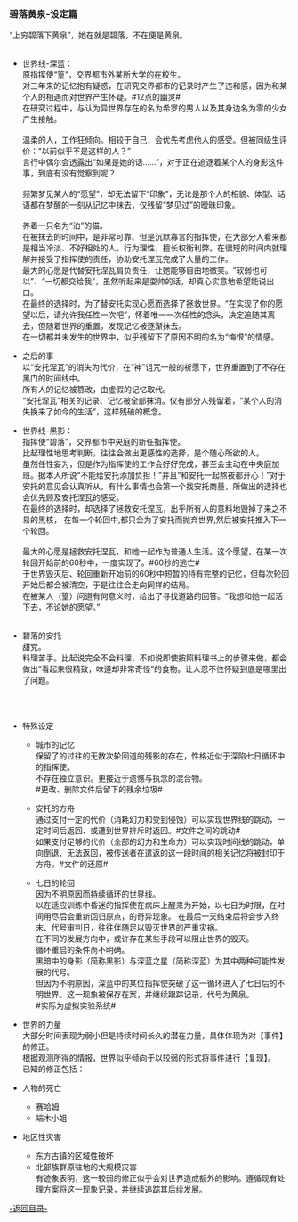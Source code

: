 ﻿### 碧落黄泉-设定篇
“上穷碧落下黄泉”，她在就是碧落，不在便是黄泉。
<br>
<br>

+ 世界线-深蓝：<br>
原指挥使“篁”，交界都市外某所大学的在校生。<br>
对三年来的记忆抱有疑惑，在研究交界都市的记录时产生了违和感，因为和某个人的相遇而对世界产生怀疑。#12点的幽灵#<br>
在研究过程中，与认为异世界存在的名为希罗的男人以及其身边名为零的少女产生接触。<br><br>
温柔的人，工作狂倾向。相较于自己，会优先考虑他人的感受。但被同级生评价：“以前似乎不是这样的人？”<br>
言行中偶尔会透露出“如果是她的话……”，对于正在追逐着某个人的身影这件事，到底有没有觉察到呢？<br><br>
频繁梦见某人的“愿望”，却无法留下“印象”，无论是那个人的相貌、体型、话语都在梦醒的一刻从记忆中抹去，仅残留“梦见过”的暧昧印象。<br><br>
养着一只名为“泊”的猫。<br>
在被抹去的时间中，是非常可靠、但是沉默寡言的指挥使，在大部分人看来都是相当冷淡、不好相处的人。行为理性，擅长权衡利弊。在很短的时间内就理解并接受了指挥使的责任，协助安托涅瓦完成了大量的工作。<br>
最大的心愿是代替安托涅瓦肩负责任，让她能够自由地微笑。“软弱也可以”、“一切都交给我”，虽然听起来是耍帅的话，却真心实意地希望能说出口。<br>
在最终的选择时，为了替安托实现心愿而选择了拯救世界。“在实现了你的愿望以后，请允许我任性一次吧”，怀着唯一一次任性的念头，决定追随其离去，但随着世界的重置，发现记忆被逐渐抹去。<br>
在一切都并未发生的世界中，似乎残留下了原因不明的名为“悔恨”的情感。<br>

+ 之后的事<br>
以“安托涅瓦”的消失为代价，在“神”诅咒一般的祈愿下，世界重置到了不存在黑门的时间线中。<br>
所有人的记忆被篡改，由虚假的记忆取代。<br>
“安托涅瓦”相关的记录、记忆被全部抹消。仅有部分人残留着，“某个人的消失换来了如今的生活”，这样残破的概念。<br>

+ 世界线-黑影：<br>
指挥使“碧落”，交界都市中央庭的新任指挥使。<br>
比起理性地思考判断，往往会做出更感性的选择，是个随心所欲的人。<br>
虽然任性妄为，但是作为指挥使的工作会好好完成，甚至会主动在中央庭加班。据本人所说“不能给安托添加负担！”并且“和安托一起熬夜都开心！”对于安托的意见会认真听从，有什么事情也会第一个找安托商量，所做出的选择也会优先顾及安托涅瓦的感受。<br>
在最终的选择时，却选择了拯救安托涅瓦，出乎所有人的意料地毁掉了来之不易的黑核， 在每一个轮回中,都只会为了安托而抛弃世界,然后被安托推入下一个轮回。<br><br>
最大的心愿是拯救安托涅瓦，和她一起作为普通人生活。这个愿望，在某一次轮回开始前的60秒中，一度实现了。#60秒的逃亡#<br>
于世界毁灭后、轮回重新开始前的60秒中短暂的持有完整的记忆，但每次轮回开始后都会被清空，于是往往会走向同样的结局。<br>
在被某人（篁）问道有何意义时，给出了寻找道路的回答。“我想和她一起活下去，不论她的愿望。”<br><br>
+ 碧落的安托<br>
甜党。<br>
料理苦手。比起说完全不会料理，不如说即使按照料理书上的步骤来做，都会做出“看起来很精致，味道却非常奇怪”的食物。让人忍不住怀疑到底是哪里出了问题。
<br>
<br>

+ 特殊设定<br>
  + 城市的记忆<br>
保留了的过往的无数次轮回道的残影的存在，性格近似于深陷七日循环中的指挥使。<br>
不存在独立意识。更接近于遗憾与执念的混合物。<br>
#更改、删除文件后留下的残余垃圾#

  + 安托的方舟<br>
通过支付一定的代价（消耗幻力和受到侵蚀）可以实现世界线的跳动，一定时间后返回、或遭到世界排斥时返回。#文件之间的跳动#<br>
如果支付足够的代价（全部的幻力和生命力）可以实现时间线的跳动，单向倒退、无法返回，被传送者在遣返的这一段时间的相关记忆将被封印于方舟。#文件的还原#<br>

  + 七日的轮回<br>
因为不明原因而持续循环的世界线。<br>
以在适应训练中昏迷的指挥使在病床上醒来为开始，以七日为时限，在时间用尽后会重新回归原点，的奇异现象。
在最后一天结束后将会步入终末、代号审判日，往往伴随足以毁灭世界的严重灾祸。<br>
在不同的发展方向中，或许存在某些手段可以阻止世界的毁灭。<br>
循环重启的条件尚不明确。<br>
黑暗中的身影（简称黑影）与深蓝之星（简称深蓝）为其中两种可能性发展的代号。<br>
但因为不明原因，深蓝中的某位指挥使突破了这一循环进入了七日后的不明世界。这一现象被保存在案，并继续跟踪记录，代号为黄泉。<br>
#实际为虚拟实验系统# <br>

 + 世界的力量<br>
大部分时间表现为弱小但是持续时间长久的潜在力量，具体体现为对【事件】的修正。<br>
根据观测所得的情报，世界似乎倾向于以较弱的形式将事件进行【复现】。<br>
已知的修正包括：<br>
  + 人物的死亡<br>
    + 赛哈姆<br>
    + 端木小姐<br>
  + 地区性灾害<br>
    + 东方古镇的区域性破坏<br>
    + 北部族群原驻地的大规模灾害<br>
有迹象表明，这一较弱的修正似乎会对世界造成额外的影响。遵循现有处理方案将这一现象记录，并继续追踪其后续发展。<br>

[-返回目录-](README.md)
